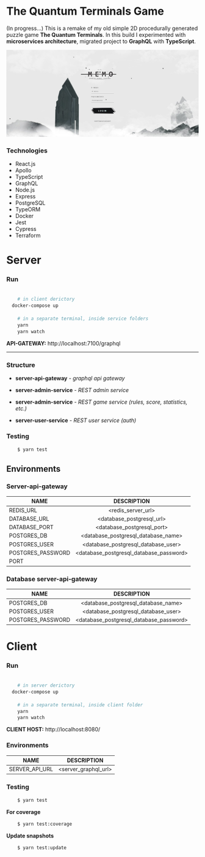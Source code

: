# The Quantum Terminals Game

(In progress...) This is a remake of my old simple 2D procedurally generated puzzle game **The Quantum Terminals**. In this build I experimented with **microservices architecture**, migrated project to **GraphQL** with **TypeScript**.

![Alt text](readme/cover.jpg?raw=true "Cover")

### Technologies

- React.js
- Apollo
- TypeScript
- GraphQL
- Node.js
- Express
- PostgreSQL
- TypeORM
- Docker
- Jest
- Cypress
- Terraform

# Server

### Run

```sh

	# in client derictory
  docker-compose up

	# in a separate terminal, inside service folders
	yarn
	yarn watch

```

**API-GATEWAY:** http://localhost:7100/graphql

---

### Structure

- **server-api-gateway** - _graphql api gateway_

- **server-admin-service** - _REST admin service_

- **server-admin-service** - _REST game service (rules, score, statistics, etc.)_

- **server-user-service** - _REST user service (auth)_

### Testing

```sh
	$ yarn test

```

## Environments

### Server-api-gateway

| NAME              |               DESCRIPTION               |
| ----------------- | :-------------------------------------: |
| REDIS_URL         |           <redis_server_url>            |
| DATABASE_URL      |        <database_postgresql_url>        |
| DATABASE_PORT     |       <database_postgresql_port>        |
| POSTGRES_DB       |   <database_postgresql_database_name>   |
| POSTGRES_USER     |   <database_postgresql_database_user>   |
| POSTGRES_PASSWORD | <database_postgresql_database_password> |
| PORT              |        <server-api-gateway-port>        |

### Database server-api-gateway

| NAME              |               DESCRIPTION               |
| ----------------- | :-------------------------------------: |
| POSTGRES_DB       |   <database_postgresql_database_name>   |
| POSTGRES_USER     |   <database_postgresql_database_user>   |
| POSTGRES_PASSWORD | <database_postgresql_database_password> |

# Client

### Run

```sh

	# in server derictory
  docker-compose up

	# in a separate terminal, inside client folder
	yarn
	yarn watch

```

**CLIENT HOST:** http://localhost:8080/

### Environments

| NAME           |     DESCRIPTION      |
| -------------- | :------------------: |
| SERVER_API_URL | <server_graphql_url> |

### Testing

```sh
	$ yarn test

```

**For coverage**

```sh
	$ yarn test:coverage

```

**Update snapshots**

```sh
	$ yarn test:update
```
